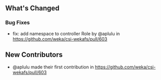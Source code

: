 <!-- Release notes generated using configuration in .github/release.yaml at main -->

## What's Changed
### Bug Fixes
* fix: add namespace to controller Role by @aplulu in https://github.com/weka/csi-wekafs/pull/603

## New Contributors
* @aplulu made their first contribution in https://github.com/weka/csi-wekafs/pull/603

